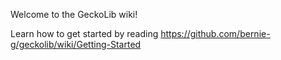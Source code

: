 Welcome to the GeckoLib wiki!

Learn how to get started by reading https://github.com/bernie-g/geckolib/wiki/Getting-Started
